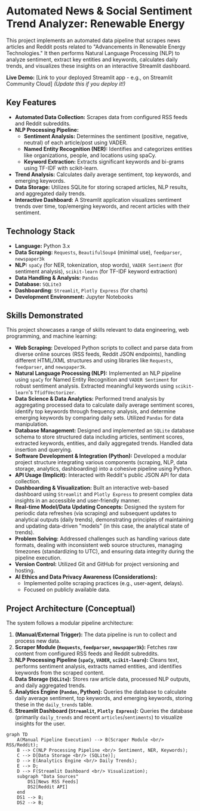 # Automated News & Social Sentiment Trend Analyzer: Renewable Energy

This project implements an automated data pipeline that scrapes news articles and Reddit posts related to "Advancements in Renewable Energy Technologies." It then performs Natural Language Processing (NLP) to analyze sentiment, extract key entities and keywords, calculates daily trends, and visualizes these insights on an interactive Streamlit dashboard.

**Live Demo:** [Link to your deployed Streamlit app - e.g., on Streamlit Community Cloud] *(Update this if you deploy it!)*

## Key Features

* **Automated Data Collection:** Scrapes data from configured RSS feeds and Reddit subreddits.
* **NLP Processing Pipeline:**
    * **Sentiment Analysis:** Determines the sentiment (positive, negative, neutral) of each article/post using VADER.
    * **Named Entity Recognition (NER):** Identifies and categorizes entities like organizations, people, and locations using spaCy.
    * **Keyword Extraction:** Extracts significant keywords and bi-grams using TF-IDF with scikit-learn.
* **Trend Analysis:** Calculates daily average sentiment, top keywords, and emerging keywords.
* **Data Storage:** Utilizes SQLite for storing scraped articles, NLP results, and aggregated daily trends.
* **Interactive Dashboard:** A Streamlit application visualizes sentiment trends over time, top/emerging keywords, and recent articles with their sentiment.

## Technology Stack

* **Language:** Python 3.x
* **Data Scraping:** `Requests`, `BeautifulSoup4` (minimal use), `feedparser`, `newspaper3k`
* **NLP:** `spaCy` (for NER, tokenization, stop words), `VADER Sentiment` (for sentiment analysis), `scikit-learn` (for TF-IDF keyword extraction)
* **Data Handling & Analysis:** `Pandas`
* **Database:** `SQLite3`
* **Dashboarding:** `Streamlit`, `Plotly Express` (for charts)
* **Development Environment:** Jupyter Notebooks

## Skills Demonstrated

This project showcases a range of skills relevant to data engineering, web programming, and machine learning:

* **Web Scraping:** Developed Python scripts to collect and parse data from diverse online sources (RSS feeds, Reddit JSON endpoints), handling different HTML/XML structures and using libraries like `Requests`, `feedparser`, and `newspaper3k`.
* **Natural Language Processing (NLP):** Implemented an NLP pipeline using `spaCy` for Named Entity Recognition and `VADER Sentiment` for robust sentiment analysis. Extracted meaningful keywords using `scikit-learn`'s `TfidfVectorizer`.
* **Data Science & Data Analytics:** Performed trend analysis by aggregating processed data to calculate daily average sentiment scores, identify top keywords through frequency analysis, and determine emerging keywords by comparing daily sets. Utilized `Pandas` for data manipulation.
* **Database Management:** Designed and implemented an `SQLite` database schema to store structured data including articles, sentiment scores, extracted keywords, entities, and daily aggregated trends. Handled data insertion and querying.
* **Software Development & Integration (Python):** Developed a modular project structure integrating various components (scraping, NLP, data storage, analytics, dashboarding) into a cohesive pipeline using Python.
* **API Usage (Implicit):** Interacted with Reddit's public JSON API for data collection.
* **Dashboarding & Visualization:** Built an interactive web-based dashboard using `Streamlit` and `Plotly Express` to present complex data insights in an accessible and user-friendly manner.
* **Real-time Model/Data Updating Concepts:** Designed the system for periodic data refreshes (via scraping) and subsequent updates to analytical outputs (daily trends), demonstrating principles of maintaining and updating data-driven "models" (in this case, the analytical state of trends).
* **Problem Solving:** Addressed challenges such as handling various date formats, dealing with inconsistent web source structures, managing timezones (standardizing to UTC), and ensuring data integrity during the pipeline execution.
* **Version Control:** Utilized Git and GitHub for project versioning and hosting.
* **AI Ethics and Data Privacy Awareness (Considerations):**
    * Implemented polite scraping practices (e.g., user-agent, delays).
    * Focused on publicly available data.

## Project Architecture (Conceptual)

The system follows a modular pipeline architecture:

1.  **(Manual/External Trigger):** The data pipeline is run to collect and process new data.
2.  **Scraper Module (`Requests`, `feedparser`, `newspaper3k`):** Fetches raw content from configured RSS feeds and Reddit subreddits.
3.  **NLP Processing Pipeline (`spaCy`, `VADER`, `scikit-learn`):** Cleans text, performs sentiment analysis, extracts named entities, and identifies keywords from the scraped content.
4.  **Data Storage (`SQLite`):** Stores raw article data, processed NLP outputs, and daily aggregated trends.
5.  **Analytics Engine (`Pandas`, Python):** Queries the database to calculate daily average sentiment, top keywords, and emerging keywords, storing these in the `daily_trends` table.
6.  **Streamlit Dashboard (`Streamlit`, `Plotly Express`):** Queries the database (primarily `daily_trends` and recent `articles`/`sentiments`) to visualize insights for the user.

```mermaid
graph TD
    A(Manual Pipeline Execution) --> B(Scraper Module <br/> RSS/Reddit);
    B --> C(NLP Processing Pipeline <br/> Sentiment, NER, Keywords);
    C --> D[Data Storage <br/> (SQLite)];
    D --> E(Analytics Engine <br/> Daily Trends);
    E --> D;
    D --> F(Streamlit Dashboard <br/> Visualization);
    subgraph "Data Sources"
        DS1[News RSS Feeds]
        DS2[Reddit API]
    end
    DS1 --> B;
    DS2 --> B;
